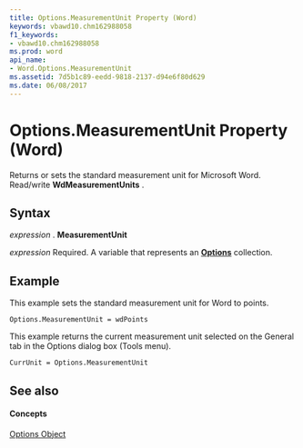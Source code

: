 ```yaml
---
title: Options.MeasurementUnit Property (Word)
keywords: vbawd10.chm162988058
f1_keywords:
- vbawd10.chm162988058
ms.prod: word
api_name:
- Word.Options.MeasurementUnit
ms.assetid: 7d5b1c89-eedd-9818-2137-d94e6f80d629
ms.date: 06/08/2017
---
```



# Options.MeasurementUnit Property (Word)

Returns or sets the standard measurement unit for Microsoft Word. Read/write **WdMeasurementUnits** .


## Syntax

 _expression_ . **MeasurementUnit**

 _expression_ Required. A variable that represents an **[Options](options-object-word.md)** collection.


## Example

This example sets the standard measurement unit for Word to points.


```
Options.MeasurementUnit = wdPoints
```

This example returns the current measurement unit selected on the General tab in the Options dialog box (Tools menu).




```
CurrUnit = Options.MeasurementUnit
```


## See also


#### Concepts


[Options Object](options-object-word.md)

